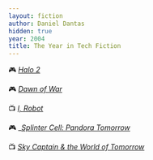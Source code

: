 ```yaml
---
layout: fiction
author: Daniel Dantas
hidden: true
year: 2004
title: The Year in Tech Fiction
---
```


🎮 [_Halo 2_](https://en.wikipedia.org/wiki/Halo_2) <!-- 10/27/2022 -->

🎮 [_Dawn of War_](https://en.wikipedia.org/wiki/Warhammer_40,000:_Dawn_of_War) <!-- 9/24/2007 -->

📺 [_I, Robot_](https://en.wikipedia.org/wiki/I,_Robot_(film)) <!-- 7/16/2005 -->

🎮 _[_Splinter Cell: Pandora Tomorrow_](https://en.wikipedia.org/wiki/Tom_Clancy%27s_Splinter_Cell:_Pandora_Tomorrow) <!-- 5/23/2005 -->

📺 [_Sky Captain & the World of Tomorrow_](https://en.wikipedia.org/wiki/Sky_Captain_and_the_World_of_Tomorrow) <!-- 1/31/2005 -->

